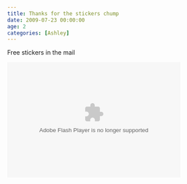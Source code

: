 ```yaml
---
title: Thanks for the stickers chump
date: 2009-07-23 00:00:00
age: 2
categories: [Ashley]
---
```

<p> Free stickers in the mail</p>
<p> <embed height="267" width="400" pluginspage="http://www.macromedia.com/go/getflashplayer" flashvars="host=picasaweb.google.com&amp;hl=en_US&amp;feat=flashalbum&amp;RGB=0x000000&amp;feed=http%3A%2F%2Fpicasaweb.google.com%2Fdata%2Ffeed%2Fapi%2Fuser%2Fwyseguys%2Falbumid%2F5361870848710968785%3Falt%3Drss%26kind%3Dphoto%26authkey%3DGv1sRgCJiXkcGfq6zGcw%26hl%3Den_US" src="http://picasaweb.google.com/s/c/bin/slideshow.swf" type="application/x-shockwave-flash" />  </p>
